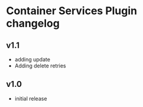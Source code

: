 # Container Services Plugin changelog

## v1.1

- adding update
- Adding delete retries

## v1.0

- initial release
